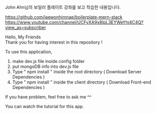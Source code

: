 John Ahn님의 보일러 플레이트 강좌를 보고 학습한 내용입니다.

https://github.com/jaewonhimnae/boilerplate-mern-stack
https://www.youtube.com/channel/UCFyXA9x8lpL3EYWeYhj4C4Q?view_as=subscriber


Hello, My Friends  
Thank you for having interest in this repository ! 

To use this application, 

1. make dev.js file inside config folder 
2. put mongoDB info into dev.js file 
3. Type  " npm install " inside the root directory  ( Download Server Dependencies ) 
4. Type " npm install " inside the client directory ( Download Front-end Dependencies )


If you have problem, feel free to ask me ^^ 

You can watch the tutorial for this app.


